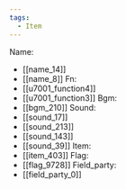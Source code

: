 ```yaml
---
tags:
  - Item
---
```

Name:
- [[name_14]]
- [[name_8]]
Fn:
- [[u7001_function4]]
- [[u7001_function3]]
Bgm:
- [[bgm_210]]
Sound:
- [[sound_17]]
- [[sound_213]]
- [[sound_143]]
- [[sound_39]]
Item:
- [[item_403]]
Flag:
- [[flag_9728]]
Field_party:
- [[field_party_0]]
